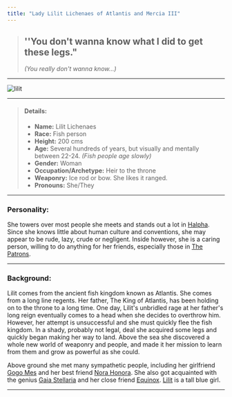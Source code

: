 ```yaml
---
title: "Lady Lilit Lichenaes of Atlantis and Mercia III"
---
```


> ## ''You don't wanna know what I did to get these legs."
> *(You really don't wanna know...)*

---

![lilit](https://raw.githubusercontent.com/Edd1ee/quartz/hugo/content/Images/Screenshots/lilit.png?style=centerme)

---

> #### Details:
>-   **Name:** Lilit Lichenaes
>-   **Race:** Fish person
>-   **Height:** 200 cms
>-   **Age:** Several hundreds of years, but visually and mentally between 22-24. _(Fish people age slowly)_
>-   **Gender:** Woman
>-   **Occupation/Archetype:** Heir to the throne
>-   **Weaponry:** Ice rod or bow. She likes it ranged.
>-   **Pronouns:** She/They

---


### Personality:

She towers over most people she meets and stands out a lot in [Halpha](SubIndexes/Places/Halpha.md). Since she knows little about human culture and conventions, she may appear to be rude, lazy, crude or negligent. Inside however, she is a caring person, willing to do anything for her friends, especially those in [The Patrons](SubIndexes/Alliances/ThePatrons.md).


---

### Background:

Lilit comes from the ancient fish kingdom known as Atlantis. She comes from a long line regents. Her father, The King of Atlantis, has been holding on to the throne to a long time. One day, Lilit's unbridled rage at her father's long reign eventually comes to a head when she decides to overthrow him. However, her attempt is unsuccessful and she must quickly flee the fish kingdom. In a shady, probably not legal, deal she acquired some legs and quickly began making her way to land. Above the sea she discovered a whole new world of weaponry and people, and made it her mission to learn from them and grow as powerful as she could.

Above ground she met many sympathetic people, including her girlfriend [Gogo Mes](SubIndexes/Characters/GogoMes.md) and her best friend [Nora Honora](SubIndexes/Characters/Nora.md). She also got acquainted with the genius [Gaia Stellaria](SubIndexes/Characters/GaiaStellaria.md) and her close friend [Equinox](SubIndexes/Characters/Equinox.md). [Lilit](app://obsidian.md/Characters/Lilit.md) is a tall blue girl.

---
